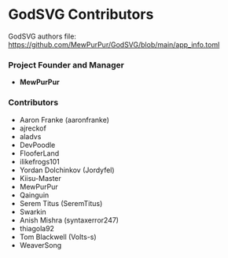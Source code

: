 # GodSVG Contributors

GodSVG authors file: https://github.com/MewPurPur/GodSVG/blob/main/app_info.toml

### Project Founder and Manager
- **MewPurPur**

### Contributors
- Aaron Franke (aaronfranke)
- ajreckof
- aladvs
- DevPoodle
- FlooferLand
- ilikefrogs101
- Yordan Dolchinkov (Jordyfel)
- Kiisu-Master
- MewPurPur
- Qainguin
- Serem Titus (SeremTitus)
- Swarkin
- Anish Mishra (syntaxerror247)
- thiagola92
- Tom Blackwell (Volts-s)
- WeaverSong
